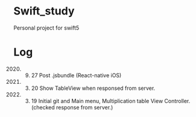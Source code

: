 # Swift_study
Personal project for swift5


# Log
2020. 9. 27
Post .jsbundle (React-native iOS)

2017. 3. 20
Show TableView when responsed from server.

2017. 3. 19
Initial git and Main menu, Multiplication table View Controller. (checked response from server.)
